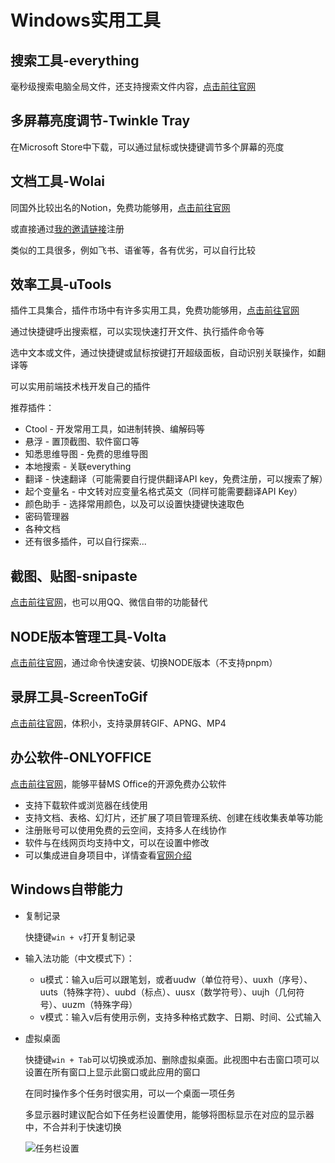 # Windows实用工具

## 搜索工具-everything

毫秒级搜索电脑全局文件，还支持搜索文件内容，[点击前往官网](https://www.voidtools.com/zh-cn/)

## 多屏幕亮度调节-Twinkle Tray

在Microsoft Store中下载，可以通过鼠标或快捷键调节多个屏幕的亮度

## 文档工具-Wolai

同国外比较出名的Notion，免费功能够用，[点击前往官网](https://www.wolai.com/)

或直接通过[我的邀请链接](https://www.wolai.com/signup?invitation=366TKSP)注册

类似的工具很多，例如飞书、语雀等，各有优劣，可以自行比较

## 效率工具-uTools

插件工具集合，插件市场中有许多实用工具，免费功能够用，[点击前往官网](https://www.u.tools/)

通过快捷键呼出搜索框，可以实现快速打开文件、执行插件命令等

选中文本或文件，通过快捷键或鼠标按键打开超级面板，自动识别关联操作，如翻译等

可以实用前端技术栈开发自己的插件

推荐插件：

- Ctool - 开发常用工具，如进制转换、编解码等
- 悬浮 - 置顶截图、软件窗口等
- 知悉思维导图 - 免费的思维导图
- 本地搜索 - 关联everything
- 翻译 - 快速翻译（可能需要自行提供翻译API key，免费注册，可以搜索了解）
- 起个变量名 - 中文转对应变量名格式英文（同样可能需要翻译API Key）
- 颜色助手 - 选择常用颜色，以及可以设置快捷键快速取色
- 密码管理器
- 各种文档
- 还有很多插件，可以自行探索...

## 截图、贴图-snipaste

[点击前往官网](https://zh.snipaste.com/)，也可以用QQ、微信自带的功能替代

## NODE版本管理工具-Volta

[点击前往官网](https://docs.volta.sh/guide/getting-started)，通过命令快速安装、切换NODE版本（不支持pnpm）

## 录屏工具-ScreenToGif

[点击前往官网](https://www.screentogif.com/)，体积小，支持录屏转GIF、APNG、MP4

## 办公软件-ONLYOFFICE
[点击前往官网](https://www.onlyoffice.com/zh/)，能够平替MS Office的开源免费办公软件

- 支持下载软件或浏览器在线使用
- 支持文档、表格、幻灯片，还扩展了项目管理系统、创建在线收集表单等功能
- 注册账号可以使用免费的云空间，支持多人在线协作
- 软件与在线网页均支持中文，可以在设置中修改
- 可以集成进自身项目中，详情查看[官网介绍](https://www.onlyoffice.com/zh/developer-edition.aspx)

## Windows自带能力

- 复制记录

    快捷键`win + v`打开复制记录

- 输入法功能（中文模式下）：
    - u模式：输入u后可以跟笔划，或者uudw（单位符号）、uuxh（序号）、uuts（特殊字符）、uubd（标点）、uusx（数学符号）、uujh（几何符号）、uuzm（特殊字母）
    - v模式：输入v后有使用示例，支持多种格式数字、日期、时间、公式输入

- 虚拟桌面

    快捷键`win + Tab`可以切换或添加、删除虚拟桌面。此视图中右击窗口项可以设置在所有窗口上显示此窗口或此应用的窗口

    在同时操作多个任务时很实用，可以一个桌面一项任务

    多显示器时建议配合如下任务栏设置使用，能够将图标显示在对应的显示器中，不合并利于快速切换

    ![任务栏设置](/images/tools/tools-1.png)
